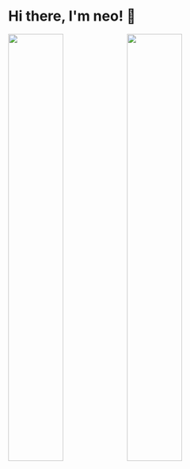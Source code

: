 # Hi there, I'm neo! 👋

<img align="left" width="47%" src="https://github-readme-stats.vercel.app/api username=neosxz&&show_icons=true&title_color=ffffff&icon_color=bb2acf&text_color=daf7dc&bg_color=151515" />

<img align="left" width="47%" src="https://github-readme-stats.vercel.app/api/top-langs/?username=neosxz&layout=compact)](https://github.com/anuraghazra/github-readme-stats" />
